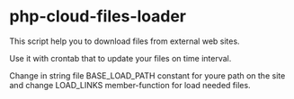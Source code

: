 # php-cloud-files-loader

This script help you to download files from external web sites.

Use it with crontab that to update your files on time interval.

Change in string file BASE_LOAD_PATH constant for youre path on the site and change LOAD_LINKS member-function for load needed files.
